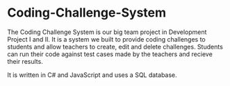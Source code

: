 # Coding-Challenge-System
 
The Coding Challenge System is our big team project in Development Project I and II. It is a system we built to provide coding challenges to students and allow teachers to create, edit and delete challenges. Students can run their code against test cases made by the teachers and recieve their results.

It is written in C# and JavaScript and uses a SQL database.
